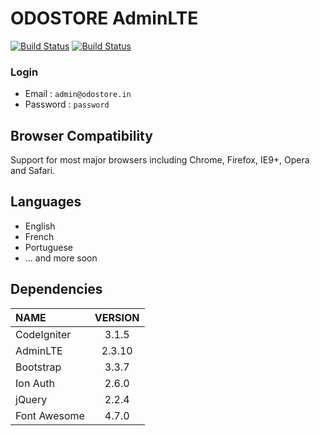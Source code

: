 # ODOSTORE AdminLTE 
[![Build Status](https://img.shields.io/badge/odostore-codeigniter-brightgreen.svg?style=flat)](http://www.odostore.in)
[![Build Status](https://img.shields.io/badge/odostore-adminlte-red.svg?style=flat)](http://www.odostore.in)
### Login
 * Email : `admin@odostore.in`
 * Password : `password`

## Browser Compatibility
Support for most major browsers including Chrome, Firefox, IE9+, Opera and Safari.

## Languages
  * English
  * French
  * Portuguese
  * ... and more soon
 
## Dependencies
| NAME | VERSION |
| :--- | :---: |
| CodeIgniter | 3.1.5 |
| AdminLTE | 2.3.10 |
| Bootstrap | 3.3.7 |
| Ion Auth | 2.6.0 |
| jQuery | 2.2.4 |
| Font Awesome | 4.7.0 |
